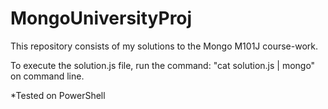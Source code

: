 # MongoUniversityProj
This repository consists of my solutions to the Mongo M101J course-work.

To execute the solution.js file, run the command: "cat solution.js | mongo" on command line.

*Tested on PowerShell
